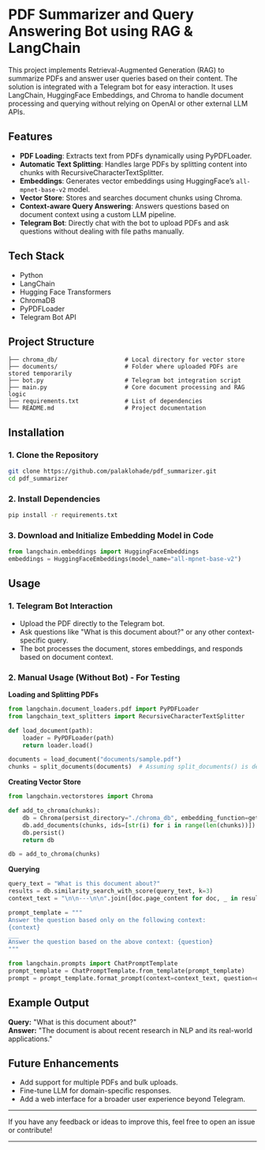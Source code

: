 # PDF Summarizer and Query Answering Bot using RAG & LangChain

This project implements Retrieval-Augmented Generation (RAG) to summarize PDFs and answer user queries based on their content. The solution is integrated with a Telegram bot for easy interaction. It uses LangChain, HuggingFace Embeddings, and Chroma to handle document processing and querying without relying on OpenAI or other external LLM APIs.

## Features

- **PDF Loading**: Extracts text from PDFs dynamically using PyPDFLoader.
- **Automatic Text Splitting**: Handles large PDFs by splitting content into chunks with RecursiveCharacterTextSplitter.
- **Embeddings**: Generates vector embeddings using HuggingFace’s `all-mpnet-base-v2` model.
- **Vector Store**: Stores and searches document chunks using Chroma.
- **Context-aware Query Answering**: Answers questions based on document context using a custom LLM pipeline.
- **Telegram Bot**: Directly chat with the bot to upload PDFs and ask questions without dealing with file paths manually.

## Tech Stack

- Python
- LangChain
- Hugging Face Transformers
- ChromaDB
- PyPDFLoader
- Telegram Bot API

## Project Structure

```
├── chroma_db/                   # Local directory for vector store
├── documents/                   # Folder where uploaded PDFs are stored temporarily
├── bot.py                       # Telegram bot integration script
├── main.py                      # Core document processing and RAG logic
├── requirements.txt             # List of dependencies
└── README.md                    # Project documentation
```

## Installation

### 1. Clone the Repository

```bash
git clone https://github.com/palaklohade/pdf_summarizer.git
cd pdf_summarizer
```

### 2. Install Dependencies

```bash
pip install -r requirements.txt
```

### 3. Download and Initialize Embedding Model in Code

```python
from langchain.embeddings import HuggingFaceEmbeddings
embeddings = HuggingFaceEmbeddings(model_name="all-mpnet-base-v2")
```

## Usage

### 1. Telegram Bot Interaction

- Upload the PDF directly to the Telegram bot.
- Ask questions like "What is this document about?" or any other context-specific query.
- The bot processes the document, stores embeddings, and responds based on document context.

### 2. Manual Usage (Without Bot) - For Testing

**Loading and Splitting PDFs**

```python
from langchain.document_loaders.pdf import PyPDFLoader
from langchain_text_splitters import RecursiveCharacterTextSplitter

def load_document(path):
    loader = PyPDFLoader(path)
    return loader.load()

documents = load_document("documents/sample.pdf")
chunks = split_documents(documents)  # Assuming split_documents() is defined
```

**Creating Vector Store**

```python
from langchain.vectorstores import Chroma

def add_to_chroma(chunks):
    db = Chroma(persist_directory="./chroma_db", embedding_function=get_embedding_function())
    db.add_documents(chunks, ids=[str(i) for i in range(len(chunks))])
    db.persist()
    return db

db = add_to_chroma(chunks)
```

**Querying**

```python
query_text = "What is this document about?"
results = db.similarity_search_with_score(query_text, k=3)
context_text = "\n\n---\n\n".join([doc.page_content for doc, _ in results])

prompt_template = """
Answer the question based only on the following context:
{context}
___
Answer the question based on the above context: {question}
"""

from langchain.prompts import ChatPromptTemplate
prompt_template = ChatPromptTemplate.from_template(prompt_template)
prompt = prompt_template.format_prompt(context=context_text, question=query_text)
```

## Example Output

**Query:** "What is this document about?"  
**Answer:** "The document is about recent research in NLP and its real-world applications."

## Future Enhancements

- Add support for multiple PDFs and bulk uploads.
- Fine-tune LLM for domain-specific responses.
- Add a web interface for a broader user experience beyond Telegram.

---

If you have any feedback or ideas to improve this, feel free to open an issue or contribute!

---
